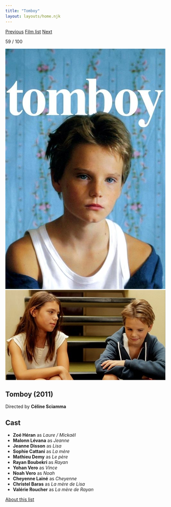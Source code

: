 ```yaml
---
title: "Tomboy"
layout: layouts/home.njk
---
```


<nav class="films">
  <a class="prev" href="../micmacs">Previous</a>
  <a href="../">Film list</a>
  <a class="next" href="../le-havre">Next</a>
</nav>

<p>59 / 100</p>

<article class="film">
  <div class="backdrop-and-poster">
    <img class="poster" src="../films/posters/tomboy.jpg" alt="">
    <img class="backdrop" src="../films/backdrops/tomboy.jpg" alt="">
  </div>

  <h1>Tomboy (2011)</h1>

  <p class="director">
    Directed by <strong>Céline Sciamma</strong>
  </p>


  <h2>
    Cast
  </h2>
  <ul>
    <li><strong>Zoé Héran</strong> as <em>Laure / Mickaël</em></li>
<li><strong>Malonn Lévana</strong> as <em>Jeanne</em></li>
<li><strong>Jeanne Disson</strong> as <em>Lisa</em></li>
<li><strong>Sophie Cattani</strong> as <em>La mère</em></li>
<li><strong>Mathieu Demy</strong> as <em>Le père</em></li>
<li><strong>Rayan Boubekri</strong> as <em>Rayan</em></li>
<li><strong>Yohan Vero</strong> as <em>Vince</em></li>
<li><strong>Noah Vero</strong> as <em>Noah</em></li>
<li><strong>Cheyenne Lainé</strong> as <em>Cheyenne</em></li>
<li><strong>Christel Baras</strong> as <em>La mère de Lisa</em></li>
<li><strong>Valérie Roucher</strong> as <em>La mère de Rayan</em></li>
  </ul>
</article>
<footer>
  <a href="../about">About this list</a>
</footer>
